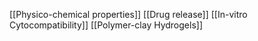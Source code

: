 [[Physico-chemical properties]]
[[Drug release]]
[[In-vitro Cytocompatibility]]
[[Polymer-clay Hydrogels]]
